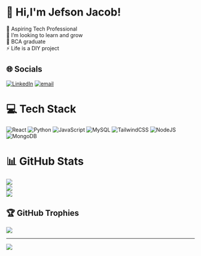 # 💫 Hi,I'm Jefson Jacob!
🔭 Aspiring Tech Professional<br>🤝 I’m looking to learn and grow <br>🌱 BCA graduate<br>⚡ Life is a DIY project


## 🌐 Socials
[![LinkedIn](https://img.shields.io/badge/LinkedIn-%230077B5.svg?logo=linkedin&logoColor=white)](https:www.linkedin.com/in/jefsonjacob) [![email](https://img.shields.io/badge/Email-D14836?logo=gmail&logoColor=white)](mailto:jfsnjacob@gmail.com) 

# 💻 Tech Stack
![React](https://img.shields.io/badge/react-%2320232a.svg?style=flat&logo=react&logoColor=%2361DAFB) ![Python](https://img.shields.io/badge/python-3670A0?style=flat&logo=python&logoColor=ffdd54) ![JavaScript](https://img.shields.io/badge/javascript-%23323330.svg?style=flat&logo=javascript&logoColor=%23F7DF1E) ![MySQL](https://img.shields.io/badge/mysql-4479A1.svg?style=flat&logo=mysql&logoColor=white) ![TailwindCSS](https://img.shields.io/badge/tailwindcss-%2338B2AC.svg?style=flat&logo=tailwind-css&logoColor=white) ![NodeJS](https://img.shields.io/badge/node.js-6DA55F?style=flat&logo=node.js&logoColor=white) ![MongoDB](https://img.shields.io/badge/MongoDB-%234ea94b.svg?style=flat&logo=mongodb&logoColor=white)
# 📊 GitHub Stats
![](https://github-readme-stats.vercel.app/api?username=JJTK780&theme=dark&hide_border=false&include_all_commits=false&count_private=false)<br/>
![](https://nirzak-streak-stats.vercel.app/?user=JJTK780&theme=dark&hide_border=false)<br/>
![](https://github-readme-stats.vercel.app/api/top-langs/?username=JJTK780&theme=dark&hide_border=false&include_all_commits=false&count_private=false&layout=compact)

## 🏆 GitHub Trophies
![](https://github-profile-trophy.vercel.app/?username=JJTK780&theme=dark&no-frame=true&no-bg=true&margin-w=4)

---
[![](https://visitcount.itsvg.in/api?id=JJTK780&icon=0&color=0)](https://visitcount.itsvg.in)

<!-- Proudly created with GPRM ( https://gprm.itsvg.in ) -->
